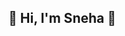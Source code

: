 ##  🌟 Hi, I'm Sneha   👋

<!--
**snehamourya23/snehamourya23** is a ✨ _special_ ✨ repository because its `README.md` (this file) appears on your GitHub profile.

💻 *Aspiring Data Analyst | NEET UG Aspirant | Lifelong Learner*

## 🛠 Tech Stack

![SQL](https://img.shields.io/badge/SQL-4479A1?style=for-the-badge&logo=sql&logoColor=white)
![Python](https://img.shields.io/badge/Python-3776AB?style=for-the-badge&logo=python&logoColor=white)
![Excel](https://img.shields.io/badge/Excel-217346?style=for-the-badge&logo=microsoft-excel&logoColor=white)
![Power BI](https://img.shields.io/badge/Power%20BI-F2C811?style=for-the-badge&logo=powerbi&logoColor=black)
![Tableau](https://img.shields.io/badge/Tableau-E97627?style=for-the-badge&logo=tableau&logoColor=white)


## 💡 About Me
- 🎓 Currently pursuing **Data Analytics** and preparing for **NEET UG**.  
- 📊 Passionate about **data-driven decision making** and **healthcare analytics**.  
- 🚀 Love solving complex problems using **Python, SQL, and visualization tools**.  
- 🌱 Always learning and improving every day.


-->
